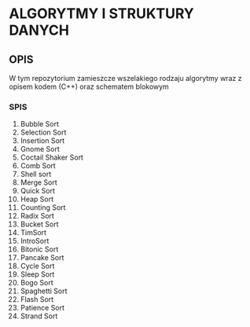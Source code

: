 # ALGORYTMY I STRUKTURY DANYCH

## OPIS

W tym repozytorium zamieszcze wszelakiego rodzaju algorytmy wraz z opisem kodem (C++) oraz schematem blokowym

### SPIS	

1. Bubble Sort 
2. Selection Sort 
3. Insertion Sort 
4. Gnome Sort
5. Coctail Shaker Sort
6. Comb Sort
7. Shell sort
8. Merge Sort
9. Quick Sort
10. Heap Sort
11. Counting Sort
12. Radix Sort
13. Bucket Sort
14. TimSort
15. IntroSort
16. Bitonic Sort
17. Pancake Sort
18. Cycle Sort
19. Sleep Sort
20. Bogo Sort
21. Spaghetti Sort
22. Flash Sort
23. Patience Sort
24. Strand Sort



